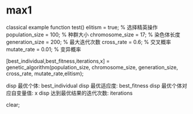 # max1
classical example
function test()
elitism = true;             % 选择精英操作
population_size = 100;      % 种群大小
chromosome_size = 17;       % 染色体长度
generation_size = 200;      % 最大迭代次数
cross_rate = 0.6;           % 交叉概率
mutate_rate = 0.01;         % 变异概率

[best_individual,best_fitness,iterations,x] = genetic_algorithm(population_size, chromosome_size, generation_size, cross_rate, mutate_rate,elitism);

disp 最优个体:
best_individual
disp 最优适应度:
best_fitness
disp 最优个体对应自变量值:
x
disp 达到最优结果的迭代次数:
iterations

clear;
